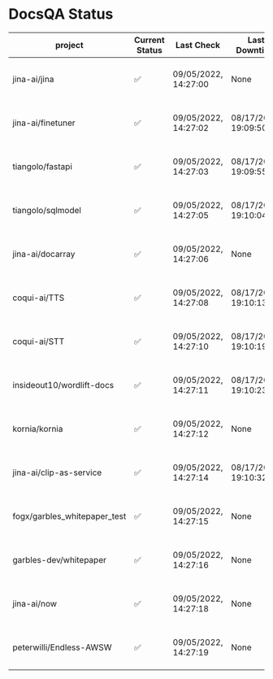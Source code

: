 # DocsQA Status

|          project           |Current Status|     Last Check     |   Last Downtime    |              % Uptime              |
|----------------------------|--------------|--------------------|--------------------|------------------------------------|
|jina-ai/jina                |✅            |09/05/2022, 14:27:00|None                |100.000 (since 08/29/2022, 11:24:14)|
|jina-ai/finetuner           |✅            |09/05/2022, 14:27:02|08/17/2022, 19:09:50|13.183 (since 08/15/2022, 07:09:42) |
|tiangolo/fastapi            |✅            |09/05/2022, 14:27:03|08/17/2022, 19:09:55|13.201 (since 08/15/2022, 07:09:42) |
|tiangolo/sqlmodel           |✅            |09/05/2022, 14:27:05|08/17/2022, 19:10:04|17.754 (since 08/15/2022, 07:09:42) |
|jina-ai/docarray            |✅            |09/05/2022, 14:27:06|None                |100.000 (since 08/24/2022, 01:39:12)|
|coqui-ai/TTS                |✅            |09/05/2022, 14:27:08|08/17/2022, 19:10:13|86.497 (since 08/15/2022, 07:09:42) |
|coqui-ai/STT                |✅            |09/05/2022, 14:27:10|08/17/2022, 19:10:19|194.799 (since 08/15/2022, 07:09:42)|
|insideout10/wordlift-docs   |✅            |09/05/2022, 14:27:11|08/17/2022, 19:10:23|183.073 (since 08/15/2022, 07:09:42)|
|kornia/kornia               |✅            |09/05/2022, 14:27:12|None                |100.000 (since 08/30/2022, 13:49:49)|
|jina-ai/clip-as-service     |✅            |09/05/2022, 14:27:14|08/17/2022, 19:10:32|86.526 (since 08/15/2022, 07:09:42) |
|fogx/garbles_whitepaper_test|✅            |09/05/2022, 14:27:15|None                |100.000 (since 09/05/2022, 12:53:01)|
|garbles-dev/whitepaper      |✅            |09/05/2022, 14:27:16|None                |89.482 (since 08/24/2022, 01:39:12) |
|jina-ai/now                 |✅            |09/05/2022, 14:27:18|None                |100.000 (since 08/24/2022, 01:39:12)|
|peterwilli/Endless-AWSW     |✅            |09/05/2022, 14:27:19|None                |100.000 (since 09/05/2022, 08:33:35)|
